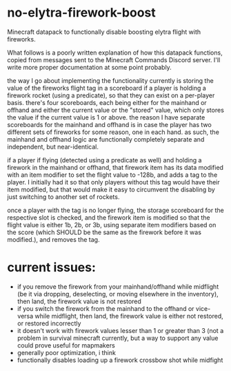# no-elytra-firework-boost
Minecraft datapack to functionally disable boosting elytra flight with fireworks.

What follows is a poorly written explanation of how this datapack functions, copied from messages sent to the Minecraft Commands Discord server. I'll write more proper documentation at some point probably.

the way I go about implementing the functionality currently is storing the value of the fireworks flight tag in a scoreboard if a player is holding a firework rocket (using a predicate), so that they can exist on a per-player basis. there's four scoreboards, each being either for the mainhand or offhand and either the current value or the "stored" value, which only stores the value if the current value is 1 or above. the reason I have separate scoreboards for the mainhand and offhand is in case the player has two different sets of fireworks for some reason, one in each hand. as such, the mainhand and offhand logic are functionally completely separate and independent, but near-identical.

if a player if flying (detected using a predicate as well) and holding a firework in the mainhand or offhand, that firework item has its data modified with an item modifier to set the flight value to -128b, and adds a tag to the player. I initially had it so that only players without this tag would have their item modified, but that would make it easy to circumvent the disabling by just switching to another set of rockets.

once a player with the tag is no longer flying, the storage scoreboard for the respective slot is checked, and the firework item is modified so that the flight value is either 1b, 2b, or 3b, using separate item modifiers based on the score (which SHOULD be the same as the firework before it was modified.), and removes the tag.

# current issues:

* if you remove the firework from your mainhand/offhand while midflight (be it via dropping, deselecting, or moving elsewhere in the inventory), then land, the firework value is not restored
* if you switch the firework from the mainhand to the offhand or vice-versa while midflight, then land, the firework value is either not restored, or restored incorrectly
* it doesn't work with firework values lesser than 1 or greater than 3 (not a problem in survival minecraft currently, but a way to support any value could prove useful for mapmakers
* generally poor optimization, i think
* functionally disables loading up a firework crossbow shot while midfight
